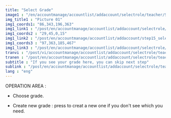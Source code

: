 ```yaml
---
title: "Select Grade"
image1 : "/en/accountmanage/accountlist/addaccount/selectrole/teacher/SelectClass.png"
img_title1 : "Picture 01"
img1_coords1: "86,343,196,363"
img1_link1 : "/post/en/accountmanage/accountlist/addaccount/selectrole/teacher/selectclass/step18_create_new_grade/"
img1_coords2 : "29,45,0,15"
img1_link2 : "/post/en/accountmanage/accountlist/addaccount/step15_select_role/"
img1_coords3 : "97,363,185,467"
img1_link3 : "/post/en/accountmanage/accountlist/addaccount/selectrole/teacher/step19_select_class_2/"
tranvi : "/post/vi/accountmanage/accountlist/addaccount/selectrole/teacher/step17_select_class/"
tranen : "/post/en/accountmanage/accountlist/addaccount/selectrole/teacher/step17_select_class/"
subtitle : "If you see your grade here, you can skip next step"
sublink : "/post/en/accountmanage/accountlist/addaccount/selectrole/teacher/step19_select_class_2/"
lang : "eng"
---
```

OPERATION AREA :

- Choose grade.

- Create new grade : press to creat a new one if you don't see which you need.
